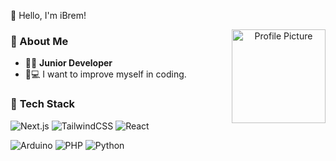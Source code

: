 👋 Hello, I'm iBrem!

<p align="center">
  <img src="https://piskel-imgstore-b.appspot.com/img/713666b3-e847-11ef-a766-a12cb93d4935.gif" 
       width="150" height="150" 
       align="right"
       alt="Profile Picture">
</p>

### 👤 About Me
- 🐻‍❄️ **Junior Developer**
- 🚀💻 I want to improve myself in coding. 

### 🔧 **Tech Stack**
![Next.js](https://img.shields.io/badge/Next.js-000000?style=for-the-badge&logo=next.js)
![TailwindCSS](https://img.shields.io/badge/TailwindCSS-0F172A?style=for-the-badge&logo=tailwind-css&logoColor=38B2AC)
![React](https://img.shields.io/badge/React-20232A?style=for-the-badge&logo=react&logoColor=61DAFB)

![Arduino](https://img.shields.io/badge/Arduino-00979D?style=for-the-badge&logo=arduino&logoColor=white)
![PHP](https://img.shields.io/badge/PHP-777BB4?style=for-the-badge&logo=php&logoColor=white)
![Python](https://img.shields.io/badge/Python-3776AB?style=for-the-badge&logo=python&logoColor=white)


